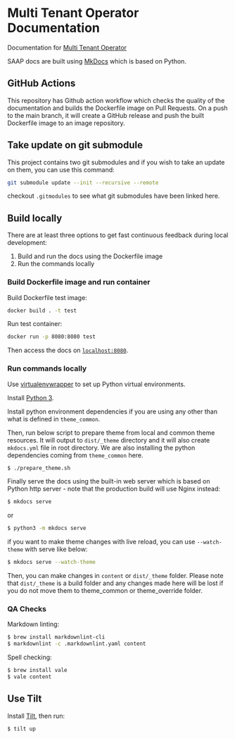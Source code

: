 # Multi Tenant Operator Documentation

Documentation for [Multi Tenant Operator](https://www.stakater.com/mto)


SAAP docs are built using [MkDocs](https://github.com/mkdocs/mkdocs) which is based on Python.

## GitHub Actions

This repository has Github action workflow which checks the quality of the documentation and builds the Dockerfile image on Pull Requests. On a push to the main branch, it will create a GitHub release and push the built Dockerfile image to an image repository.

## Take update on git submodule

This project contains two git submodules and if you wish to take an update on them, you can use this command:

```bash
git submodule update --init --recursive --remote
```

checkout `.gitmodules` to see what git submodules have been linked here.

## Build locally

There are at least three options to get fast continuous feedback during local development:

1. Build and run the docs using the Dockerfile image
2. Run the commands locally

### Build Dockerfile image and run container

Build Dockerfile test image:

```bash
docker build . -t test
```

Run test container:

```bash
docker run -p 8080:8080 test
```

Then access the docs on [`localhost:8080`](localhost:8080).

### Run commands locally

Use [virtualenvwrapper](https://virtualenvwrapper.readthedocs.io/en/latest/install.html) to set up Python virtual environments.

Install [Python 3](https://www.python.org/downloads/).

Install python environment dependencies if you are using any other than what is defined in `theme_common`.

Then, run below script to prepare theme from local and common theme resources. It will output to `dist/_theme` directory and it will also create `mkdocs.yml` file in root directory. We are also installing the python dependencies coming from `theme_common` here.

```bash
$ ./prepare_theme.sh
```

Finally serve the docs using the built-in web server which is based on Python http server - note that the production build will use Nginx instead:

```bash
$ mkdocs serve
```

or

```bash
$ python3 -m mkdocs serve
```

if you want to make theme changes with live reload, you can use `--watch-theme` with serve like below:
```bash
$ mkdocs serve --watch-theme
```
Then, you can make changes in `content` or `dist/_theme` folder. Please note that `dist/_theme` is a build folder and any changes made here will be lost if you do not move them to theme_common or theme_override folder.

### QA Checks

Markdown linting:

```bash
$ brew install markdownlint-cli
$ markdownlint -c .markdownlint.yaml content
```

Spell checking:

```bash
$ brew install vale
$ vale content
```

## Use Tilt

Install [Tilt](https://docs.tilt.dev/index.html), then run:

```bash
$ tilt up
```
